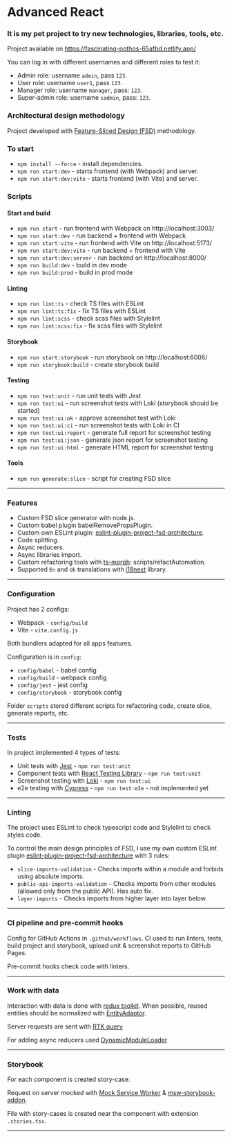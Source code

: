 # Advanced React

### It is my pet project to try new technologies, libraries, tools, etc.

Project available on https://fascinating-pothos-65afbd.netlify.app/

You can log in with different usernames and different roles to test it:

* Admin role: username `admin`, pass `123`.
* User role: username `user1`, pass `123`.
* Manager role: username `manager`, pass: `123`.
* Super-admin role: username `sadmin`, pass: `123`.

### Architectural design methodology

Project developed with [Feature-Sliced Design (FSD)](https://feature-sliced.design/) methodology.

### To start

* `npm install --force` - install dependencies.
* `npm run start:dev` - starts frontend (with Webpack) and server. 
* `npm run start:dev:vite` - starts frontend (with Vite) and server.

### Scripts

#### Start and build

* `npm run start` - run frontend with Webpack on http://localhost:3003/
* `npm run start:dev` - run backend + frontend with Webpack
* `npm run start:vite` - run frontend with Vite on http://localhost:5173/
* `npm run start:dev:vite` - run backend + frontend with Vite
* `npm run start:dev:server` - run backend on http://localhost:8000/
* `npm run build:dev` - build in dev mode
* `npm run build:prod` - build in prod mode

#### Linting

* `npm run lint:ts` - check TS files with ESLint
* `npm run lint:ts:fix` - fix TS files with ESLint
* `npm run lint:scss` - check scss files with Stylelint
* `npm run lint:scss:fix` - fix scss files with Stylelint

#### Storybook

* `npm run start:storybook` - run storybook on http://localhost:6006/
* `npm run storybook:build` - create storybook build

#### Testing

* `npm run test:unit` - run unit tests with Jest
* `npm run test:ui` - run screenshot tests with Loki (storybook should be started)
* `npm run test:ui:ok` - approve screenshot test with Loki
* `npm run test:ui:ci` - run screenshot tests with Loki in CI
* `npm run test:ui:report` - generate full report for screenshot testing
* `npm run test:ui:json` - generate json report for screenshot testing
* `npm run test:ui:html` - generate HTML report for screenshot testing

#### Tools
 
* `npm run generate:slice` - script for creating FSD slice

---

### Features

* Custom FSD slice generator with node.js.
* Custom babel plugin babelRemovePropsPlugin.
* Custom own ESLint plugin: [eslint-plugin-project-fsd-architecture](https://www.npmjs.com/package/eslint-plugin-project-fsd-architecture).
* Code splitting.
* Async reducers.
* Async libraries import.
* Custom refactoring tools with [ts-morph](https://ts-morph.com/): scripts/refactAutomation.
* Supported `En` and `Uk` translations with [i18next](https://www.i18next.com/) library.

---

### Configuration

Project has 2 configs:

* Webpack - `config/build`
* Vite - `vite.config.js`

Both bundlers adapted for all apps features.

Configuration is in `config`:

* `config/babel` - babel config
* `config/build` - webpack config
* `config/jest` - jest config
* `config/storybook` - storybook config

Folder `scripts` stored different scripts for refactoring code, create slice, generate reports, etc.

___

### Tests

In project implemented 4 types of tests:

* Unit tests with [Jest](https://jestjs.io/) - `npm run test:unit`
* Component tests with [React Testing Library](https://testing-library.com/) - `npm run test:unit`
* Screenshot testing with [Loki](https://github.com/oblador/loki) - `npm run test:ui`
* e2e testing with [Cypress](https://www.cypress.io/) - `npm run test:e2e` - not implemented yet

---

### Linting

The project uses ESLint to check typescript code and Stylelint to check styles code.

To control the main design principles of FSD, I use my own custom ESLint
plugin [eslint-plugin-project-fsd-architecture](https://www.npmjs.com/package/eslint-plugin-project-fsd-architecture) with 3
rules:

* `slice-imports-validation` - Checks imports within a module and forbids using absolute imports.
* `public-api-imports-validation` - Checks imports from other modules (allowed only from the public API). Has auto fix.
* `layer-imports` - Checks imports from higher layer into layer below.

---

### CI pipeline and pre-commit hooks

Config for GitHub Actions in `.github/workflows`. CI used to run linters, tests, build
project and storybook, upload unit & screenshot reports to GitHub Pages.

Pre-commit hooks check code with linters.

---

### Work with data

Interaction with data is done with [redux toolkit](https://redux-toolkit.js.org/). When possible, reused entities should be normalized with [EntityAdaptor](https://redux-toolkit.js.org/api/createEntityAdapter).

Server requests are sent with [RTK query](https://redux-toolkit.js.org/rtk-query/overview)

For adding async reducers used [DynamicModuleLoader](/src/shared/lib/components/DynamicModuleLoader/DynamicModuleLoader.tsx)

---

### Storybook

For each component is created story-case.

Request on server mocked with [Mock Service Worker](https://mswjs.io/) & [msw-storybook-addon](https://storybook.js.org/addons/msw-storybook-addon).

File with story-cases is created near the component with extension `.stories.tsx`.

___
